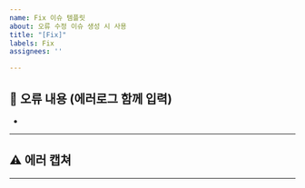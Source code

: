 ```yaml
---
name: Fix 이슈 템플릿
about: 오류 수정 이슈 생성 시 사용
title: "[Fix]"
labels: Fix
assignees: ''

---
```


## 🤔 오류 내용 (에러로그 함께 입력)  
- 

---
## ⚠ 에러 캡쳐 


---
